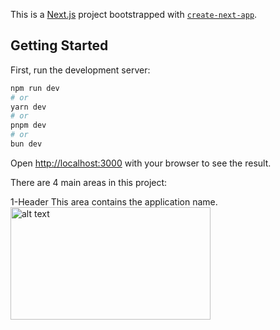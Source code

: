 This is a [Next.js](https://nextjs.org/) project bootstrapped with [`create-next-app`](https://github.com/vercel/next.js/tree/canary/packages/create-next-app).

## Getting Started

First, run the development server:

```bash
npm run dev
# or
yarn dev
# or
pnpm dev
# or
bun dev
```

Open [http://localhost:3000](http://localhost:3000) with your browser to see the result.

There are 4 main areas in this project:

1-Header
This area contains the application name.
<img src="http://url/to/img.png" alt="alt text" width="320" height="180">

